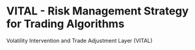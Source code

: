 # VITAL - Risk Management Strategy for Trading Algorithms
Volatility Intervention and Trade Adjustment Layer (VITAL)
